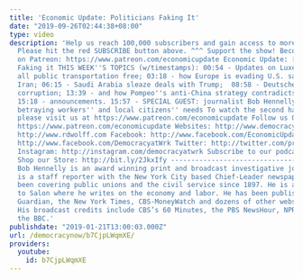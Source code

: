 ```yaml
---
title: 'Economic Update: Politicians Faking It'
date: "2019-09-26T02:44:38+08:00"
type: video
description: 'Help us reach 100,000 subscribers and gain access to more studio time!
  Please hit the red SUBSCRIBE button above. ^^^ Support the show! Become an EU patron
  on Patreon: https://www.patreon.com/economicupdate Economic Update: [S9 E03] Politicians
  Faking it THIS WEEK''S TOPICS (w/timestamps): 00:54 - Updates on Luxembourg making
  all public transportation free; 03:18 - how Europe is evading U.S. sanctions on
  Iran; 06:15 - Saudi Arabia sleaze deals with Trump;  08:58 - Deutsche Bank’s massive
  corruption; 13:39 - and how Pompeo''s anti-China strategy contradicts Trump "nationalism;"
  15:18 - announcements. 15:57 - SPECIAL GUEST: journalist Bob Hennelly on politicians
  betraying workers'' and local citizens'' needs To watch the second half of the interview,
  please visit us at https://www.patreon.com/economicupdate Follow us ONLINE: Patreon:
  https://www.patreon.com/economicupdate Websites: http://www.democracyatwork.info/economicupdate
  http://www.rdwolff.com Facebook: http://www.facebook.com/EconomicUpdate http://www.facebook.com/RichardDWolff
  http://www.facebook.com/DemocracyatWrk Twitter: http://twitter.com/profwolff http://twitter.com/democracyatwrk
  Instagram: http://instagram.com/democracyatwrk Subscribe to our podcast: http://economicupdate.libsyn.com
  Shop our Store: http://bit.ly/2JkxIfy --------------------------------------------------------------------
  Bob Hennelly is an award winning print and broadcast investigative journalist. He
  is a staff reporter with the New York City based Chief-Leader newspaper which has
  been covering public unions and the civil service since 1897. He is a regular contributor
  to Salon where he writes on the economy and labor. He has been published in the
  Guardian, the New York Times, CBS-MoneyWatch and dozens of other websites and publications.
  His broadcast credits include CBS’s 60 Minutes, the PBS NewsHour, NPR, C-Span and
  the BBC.'
publishdate: "2019-01-21T13:00:03.000Z"
url: /democracynow/b7CjpLWqmXE/
providers:
  youtube:
    id: b7CjpLWqmXE
---
```

